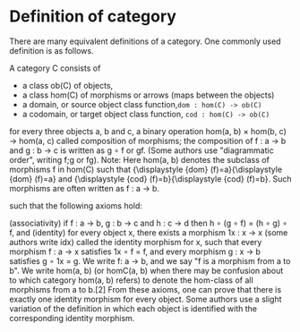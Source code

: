 # Definition of category

There are many equivalent definitions of a category. 
One commonly used definition is as follows.

A category C consists of
- a class ob(C) of objects,
- a class hom(C) of morphisms or arrows (maps between the objects)
- a domain, or source object class function,`dom : hom(C) -> ob(C)`
- a codomain, or target object class function, `cod : hom(C) -> ob(C)`



for every three objects a, b and c, a binary operation hom(a, b) × hom(b, c) → hom(a, c) called composition of morphisms; the composition of f : a → b and g : b → c is written as g ∘ f or gf. (Some authors use "diagrammatic order", writing f;g or fg).
Note: Here hom(a, b) denotes the subclass of morphisms f in hom(C) such that {\displaystyle {dom} (f)=a}{\displaystyle {dom} (f)=a} and {\displaystyle {cod} (f)=b}{\displaystyle {cod} (f)=b}. Such morphisms are often written as f : a → b.

such that the following axioms hold:

(associativity) if f : a → b, g : b → c and h : c → d then h ∘ (g ∘ f) = (h ∘ g) ∘ f, and
(identity) for every object x, there exists a morphism 1x : x → x (some authors write idx) called the identity morphism for x, such that every morphism f : a → x satisfies 1x ∘ f = f, and every morphism g : x → b satisfies g ∘ 1x = g.
We write f: a → b, and we say "f is a morphism from a to b". We write hom(a, b) (or homC(a, b) when there may be confusion about to which category hom(a, b) refers) to denote the hom-class of all morphisms from a to b.[2] From these axioms, one can prove that there is exactly one identity morphism for every object. Some authors use a slight variation of the definition in which each object is identified with the corresponding identity morphism.
